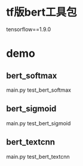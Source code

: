 # tf版bert工具包

tensorflow==1.9.0

# demo
## bert_softmax
main.py  test_bert_softmax

## bert_sigmoid
main.py  test_bert_sigmoid

## bert_textcnn
main.py  test_bert_textcnn

